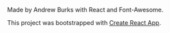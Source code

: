 Made by Andrew Burks with React and Font-Awesome.

This project was bootstrapped with [Create React App](https://github.com/facebookincubator/create-react-app).